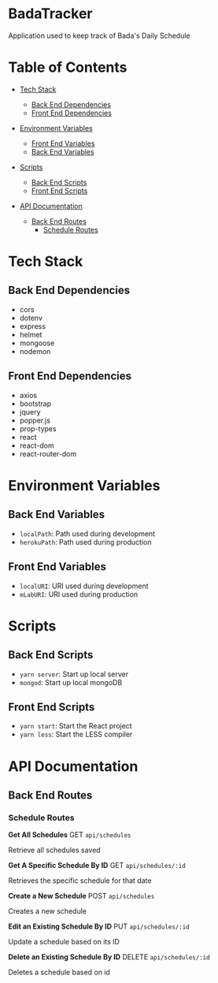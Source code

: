 # BadaTracker

Application used to keep track of Bada's Daily Schedule

# Table of Contents
- [Tech Stack](https://github.com/ktan114/BadaTracker/tree/kevin/readme#tech-stack)
    - [Back End Dependencies](https://github.com/ktan114/BadaTracker/tree/kevin/readme#back-end-dependencies)
    - [Front End Dependencies](https://github.com/ktan114/BadaTracker/tree/kevin/readme#front-end-dependencies)

- [Environment Variables](https://github.com/ktan114/BadaTracker/tree/kevin/readme#environment-variables)
    - [Front End Variables](https://github.com/ktan114/BadaTracker/tree/kevin/readme#back-end-variables)
    - [Back End Variables](https://github.com/ktan114/BadaTracker/tree/kevin/readme#front-end-variables)

- [Scripts](https://github.com/ktan114/BadaTracker/tree/kevin/readme#scripts)
    - [Back End Scripts](https://github.com/ktan114/BadaTracker/tree/kevin/readme#back-end-scripts)
    - [Front End Scripts](https://github.com/ktan114/BadaTracker/tree/kevin/readme#front-end-scripts)

- [API Documentation](https://github.com/ktan114/BadaTracker/tree/kevin/readme#api-documentation)
    - [Back End Routes](https://github.com/ktan114/BadaTracker/tree/kevin/readme#back-end-routes)
        - [Schedule Routes](https://github.com/ktan114/BadaTracker/tree/kevin/readme#schedule-routes)

# Tech Stack

## Back End Dependencies
- cors
- dotenv
- express
- helmet
- mongoose
- nodemon

## Front End Dependencies
- axios
- bootstrap
- jquery
- popper.js
- prop-types
- react
- react-dom
- react-router-dom

# Environment Variables 

## Back End Variables 
- `localPath`: Path used during development
- `herokuPath`: Path used during production

## Front End Variables
- `localURI`: URI used during development
- `mLabURI`: URI used during production

# Scripts

## Back End Scripts
- `yarn server`: Start up local server
- `mongod`: Start up local mongoDB

## Front End Scripts
- `yarn start`: Start the React project
- `yarn less`: Start the LESS compiler

# API Documentation

## Back End Routes

### Schedule Routes

**Get All Schedules**
GET `api/schedules`

Retrieve all schedules saved

**Get A Specific Schedule By ID**
GET `api/schedules/:id` 

Retrieves the specific schedule for that date

**Create a New Schedule**
POST `api/schedules`

Creates a new schedule

**Edit an Existing Schedule By ID**
PUT `api/schedules/:id`

Update a schedule based on its ID

**Delete an Existing Schedule By ID**
DELETE `api/schedules/:id`

Deletes a schedule based on id